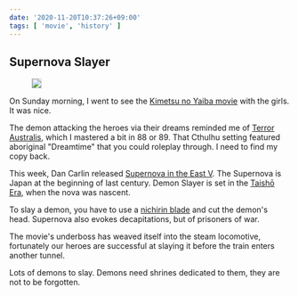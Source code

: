 ```yaml
---
date: '2020-11-20T10:37:26+09:00'
tags: [ 'movie', 'history' ]
---
```


## Supernova Slayer

<figure class="right">
<img src="images/20201120_yaiba.jpg" style="border: 1px solid lightgrey;" loading="lazy" />
<!--
<figcaption>The cast entry for the Lost Boys</figcaption>
-->
</figure>

On Sunday morning, I went to see the [Kimetsu no Yaiba movie](https://en.wikipedia.org/wiki/Demon_Slayer:_Kimetsu_no_Yaiba_the_Movie:_Infinity_Train) with the girls. It was nice.

The demon attacking the heroes via their dreams reminded me of [Terror Australis](https://en.wikipedia.org/wiki/Terror_Australis:_Call_of_Cthulhu_in_the_Land_Down_Under), which I mastered a bit in 88 or 89. That Cthulhu setting featured aboriginal "Dreamtime" that you could roleplay through. I need to find my copy back.

This week, Dan Carlin released [Supernova in the East V](https://www.dancarlin.com/product/hardcore-history-66-Supernova-in-the-East-v). The Supernova is Japan at the beginning of last century. Demon Slayer is set in the [Taishō Era](https://en.wikipedia.org/wiki/Taish%C5%8D), when the nova was nascent.

To slay a demon, you have to use a [nichirin blade](https://kimetsu-no-yaiba.fandom.com/wiki/Nichirin_Blade) and cut the demon's head. Supernova also evokes decapitations, but of prisoners of war.

The movie's underboss has weaved itself into the steam locomotive, fortunately our heroes are successful at slaying it before the train enters another tunnel.

Lots of demons to slay. Demons need shrines dedicated to them, they are not to be forgotten.

